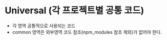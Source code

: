 # Universal (각 프로젝트별 공통 코드)

- 각 영역 공통적으로 사용되는 코드
- common 영역은 외부영역 코드 참조(npm_modules 참조 제외)가 없어야 한다.

